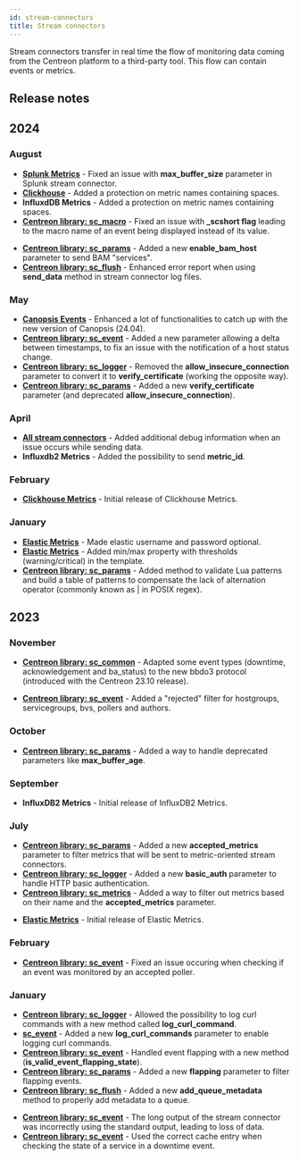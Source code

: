```yaml
---
id: stream-connectors
title: Stream connectors
---
```


Stream connectors transfer in real time the flow of monitoring data coming from the Centreon platform to a third-party tool. This flow can contain events or metrics.

## Release notes

## 2024

### August
 
<Tabs groupId="sync">
<TabItem value="Fix" label="Fix">

- [**Splunk Metrics**](data-analytics/sc-splunk-metrics.md) - Fixed an issue with **max_buffer_size** parameter in Splunk stream connector.
- [**Clickhouse**](data-analytics/sc-clickhouse.md) - Added a protection on metric names containing spaces.
- **InfluxdDB Metrics** - Added a protection on metric names containing spaces.
- [**Centreon library: sc_macro**](https://github.com/centreon/centreon-stream-connector-scripts/blob/develop/modules/centreon-stream-connectors-lib/sc_macro.lua) - Fixed an issue with **_scshort flag** leading to the macro name of an event being displayed instead of its value.

</TabItem>
<TabItem value="Enhancement" label="Enhancement">

- [**Centreon library: sc_params**](https://github.com/centreon/centreon-stream-connector-scripts/blob/develop/modules/centreon-stream-connectors-lib/sc_params.lua) - Added a new **enable_bam_host** parameter to send BAM "services".
- [**Centreon library: sc_flush**](https://github.com/centreon/centreon-stream-connector-scripts/blob/develop/modules/centreon-stream-connectors-lib/sc_flush.lua) - Enhanced error report when using **send_data** method in stream connector log files.

</TabItem>
</Tabs>
 
### May

<Tabs groupId="sync">
<TabItem value="Enhancement" label="Enhancement">

- [**Canopsis Events**](data-analytics/sc-canopsis-events.md) - Enhanced a lot of functionalities to catch up with the new version of Canopsis (24.04).
- [**Centreon library: sc_event**](https://github.com/centreon/centreon-stream-connector-scripts/blob/develop/modules/centreon-stream-connectors-lib/sc_event.lua) - Added a new parameter allowing a delta between timestamps, to fix an issue with the notification of a host status change.
- [**Centreon library: sc_logger**](https://github.com/centreon/centreon-stream-connector-scripts/blob/develop/modules/centreon-stream-connectors-lib/sc_logger.lua) - Removed the **allow_insecure_connection** parameter to convert it to **verify_certificate** (working the opposite way).
- [**Centreon library: sc_params**](https://github.com/centreon/centreon-stream-connector-scripts/blob/develop/modules/centreon-stream-connectors-lib/sc_params.lua) - Added a new **verify_certificate** parameter (and deprecated **allow_insecure_connection**).

</TabItem>
</Tabs>

### April

<Tabs groupId="sync">
<TabItem value="Enhancement" label="Enhancement">

- [**All stream connectors**](https://github.com/centreon/centreon-stream-connector-scripts/blob/develop/modules/docs/README.md) - Added additional debug information when an issue occurs while sending data.
- **Influxdb2 Metrics** - Added the possibility to send **metric_id**.

</TabItem>
</Tabs>

### February

<Tabs groupId="sync">
<TabItem value="New Stream connector" label="New Stream connector">

- [**Clickhouse Metrics**](data-analytics/sc-clickhouse.md) - Initial release of Clickhouse Metrics.

</TabItem>
</Tabs>

### January

<Tabs groupId="sync">
<TabItem value="Enhancement" label="Enhancement">

- [**Elastic Metrics**](data-analytics/sc-elasticsearch-metrics.md) - Made elastic username and password optional.
- [**Elastic Metrics**](data-analytics/sc-elasticsearch-metrics.md) - Added min/max property with thresholds (warning/critical) in the template.
- [**Centreon library: sc_params**](https://github.com/centreon/centreon-stream-connector-scripts/blob/develop/modules/centreon-stream-connectors-lib/sc_params.lua) - Added method to validate Lua patterns and build a table of patterns to compensate the lack of alternation operator (commonly known as | in POSIX regex).

</TabItem>
</Tabs>

## 2023

### November

<Tabs groupId="sync">
<TabItem value="Breaking-change" label="Breaking-change">

- [**Centreon library: sc_common**](https://github.com/centreon/centreon-stream-connector-scripts/blob/develop/modules/centreon-stream-connectors-lib/sc_common.lua) - Adapted some event types (downtime, acknowledgement and ba_status) to the new bbdo3 protocol (introduced with the Centreon 23.10 release).

</TabItem>
<TabItem value="Enhancement" label="Enhancement">

- [**Centreon library: sc_event**](https://github.com/centreon/centreon-stream-connector-scripts/blob/develop/modules/centreon-stream-connectors-lib/sc_event.lua) - Added a "rejected" filter for hostgroups, servicegroups, bvs, pollers and authors.

</TabItem>
</Tabs>

### October

<Tabs groupId="sync">
<TabItem value="Enhancement" label="Enhancement">

- [**Centreon library: sc_params**](https://github.com/centreon/centreon-stream-connector-scripts/blob/develop/modules/centreon-stream-connectors-lib/sc_params.lua) - Added a way to handle deprecated parameters like **max_buffer_age**.

</TabItem>
</Tabs>

### September

<Tabs groupId="sync">
<TabItem value="New Stream connector" label="New Stream connector">

- **InfluxDB2 Metrics** - Initial release of InfluxDB2 Metrics.

</TabItem>
</Tabs>

### July

<Tabs groupId="sync">
<TabItem value="Enhancement" label="Enhancement">

- [**Centreon library: sc_params**](https://github.com/centreon/centreon-stream-connector-scripts/blob/develop/modules/centreon-stream-connectors-lib/sc_params.lua) - Added a new **accepted_metrics** parameter to filter metrics that will be sent to metric-oriented stream connectors.
- [**Centreon library: sc_logger**](https://github.com/centreon/centreon-stream-connector-scripts/blob/develop/modules/centreon-stream-connectors-lib/sc_logger.lua) - Added a new **basic_auth** parameter to handle HTTP basic authentication.
- [**Centreon library: sc_metrics**](https://github.com/centreon/centreon-stream-connector-scripts/blob/develop/modules/centreon-stream-connectors-lib/sc_metrics.lua) - Added a way to filter out metrics based on their name and the **accepted_metrics** parameter.

</TabItem>
<TabItem value="New Stream connector" label="New Stream connector">

- [**Elastic Metrics**](data-analytics/sc-elasticsearch-metrics.md) - Initial release of Elastic Metrics.

</TabItem>
</Tabs>

### February

<Tabs groupId="sync">
<TabItem value="Fix" label="Fix">

- [**Centreon library: sc_event**](https://github.com/centreon/centreon-stream-connector-scripts/blob/develop/modules/centreon-stream-connectors-lib/sc_event.lua) - Fixed an issue occuring when checking if an event was monitored by an accepted poller.

</TabItem>
</Tabs>

### January

<Tabs groupId="sync">
<TabItem value="Enhancement" label="Enhancement">

- [**Centreon library: sc_logger**](https://github.com/centreon/centreon-stream-connector-scripts/blob/develop/modules/centreon-stream-connectors-lib/sc_logger.lua) - Allowed the possibility to log curl commands with a new method called **log_curl_command**.
- [**sc_event**](https://github.com/centreon/centreon-stream-connector-scripts/blob/develop/modules/centreon-stream-connectors-lib/sc_params.lua) - Added a new **log_curl_commands** parameter to enable logging curl commands.
- [**Centreon library: sc_event**](https://github.com/centreon/centreon-stream-connector-scripts/blob/develop/modules/centreon-stream-connectors-lib/sc_event.lua) - Handled event flapping with a new method (**is_valid_event_flapping_state**).
- [**Centreon library: sc_params**](https://github.com/centreon/centreon-stream-connector-scripts/blob/develop/modules/centreon-stream-connectors-lib/sc_params.lua) - Added a new **flapping** parameter to filter flapping events.
- [**Centreon library: sc_flush**](https://github.com/centreon/centreon-stream-connector-scripts/blob/develop/modules/centreon-stream-connectors-lib/sc_flush.lua) - Added a new **add_queue_metadata** method to properly add metadata to a queue.

</TabItem>
<TabItem value="Fix" label="Fix">

- [**Centreon library: sc_event**](https://github.com/centreon/centreon-stream-connector-scripts/blob/develop/modules/centreon-stream-connectors-lib/sc_event.lua) - The long output of the stream connector was incorrectly using the standard output, leading to loss of data.
- [**Centreon library: sc_event**](https://github.com/centreon/centreon-stream-connector-scripts/blob/develop/modules/centreon-stream-connectors-lib/sc_event.lua) - Used the correct cache entry when checking the state of a service in a downtime event.

</TabItem>
</Tabs>
